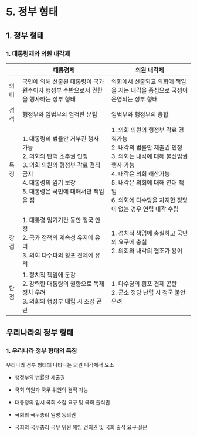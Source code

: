 # 5. 정부 형태

## 1. 정부 형태

### 1. 대통령제와 의원 내각제

|     | 대통령제                                                                                                               | 의원 내각제                                                                                                                                                     |
| --- | ------------------------------------------------------------------------------------------------------------------ | ---------------------------------------------------------------------------------------------------------------------------------------------------------- |
| 의미  | 국민에 의해 선출된 대통령이 국가 원수이자 행정부 수반으로서 권한을 행사하는 정부 형태                                                                   | 의회에서 선출되고 의회에 책임을 지는 내각을 중심으로 국정이 운영되는 정부 형태                                                                                                               |
| 성격  | 행정부와 입법부의 엄격한 분립                                                                                                   | 입법부와 행정부의 융합                                                                                                                                               |
| 특징  | 1. 대통령의 법률안 거부권 행사 가능<br/>2. 의회의 탄핵 소추권 인정<br/>3. 의회 의원의 행정부 각료 겸직 금지<br/>4. 대통령의 임기 보장<br/>5. 대통령은 국민에 대해서만 책임을 짐 | 1. 의회 의원의 행정부 각료 겸직가능<br/>2. 내각의 법률안 제출권 인정<br/>3. 의회는 내각에 대해 불신임권 행사 가능<br/>4. 내각은 의회 해산가능<br/>5. 내각은 의회에 대해 연대 책임<br/>6. 의회에 다수당을 차지한 정당이 없는 경우 연립 내각 수립 |
| 장점  | 1. 대통령 임기기간 동안 정국 안정<br/>2. 국가 정책의 계속성 유지에 유리<br/>3. 의회 다수파의 횡포 견제에 유리                                             | 1. 정치적 책임에 충실하고 국민의 요구에 충실<br/>2. 의회와 내각의 협조가 용이                                                                                                           |
| 단점  | 1. 정치적 책임에 둔감<br/>2. 강력한 대통령의 권한으로 독재 정치 우려<br/>3. 의회와 행정부 대립 시 조정 곤란                                              | 1. 다수당의 횡포 견제 곤란<br/>2. 군소 정당 난립 시 정국 불안 우려                                                                                                                |

## 우리나라의 정부 형태

### 1. 우리나라 정부 형태의 특징

우리나라 정부 형태에 나타나는 의원 내각제적 요소

* 행정부의 법률안 제출권

* 국회 의원과 국무 위원의 겸직 가능

* 대통령의 임시 국회 소집 요구 및 국회 출석권

* 국회의 국무총리 임명 동의권

* 국회의 국무총리·국무 위원 해임 건의권 및 국회 출석 요구·질문
